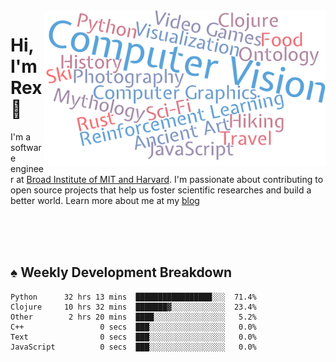 <img src="https://raw.githubusercontent.com/rexwangcc/rexwangcc/master/myself.png" alt="Rex!" width="450" height="250" align="right">

# Hi, I'm Rex 👋

I'm a software engineer at [Broad Institute of MIT and Harvard](https://www.broadinstitute.org/). I'm passionate about contributing to open source projects that help us foster scientific researches and build a better world. Learn more about me at my [blog](https://rexwang.cc)

<br>
<br>
<br>

<table>
<tr valign="top" width="50%">
<!-- <td > -->

## ♠ Weekly Development Breakdown

<!-- code_time starts -->

```text
Python      32 hrs 13 mins  █████████████████░░░  71.4%
Clojure     10 hrs 32 mins  ███████▓░░░░░░░░░░░░  23.4%
Other        2 hrs 20 mins  ████░░░░░░░░░░░░░░░░   5.2%
C++                 0 secs  ███░░░░░░░░░░░░░░░░░   0.0%
Text                0 secs  ███░░░░░░░░░░░░░░░░░   0.0%
JavaScript          0 secs  ███░░░░░░░░░░░░░░░░░   0.0%
```

<!-- code_time ends -->

<!-- Placeholder for my Game statuses -->

<!-- <td valign="top" width="50%">

#### ♦ My Personal Progress

</td> -->

</tr>
</table>

